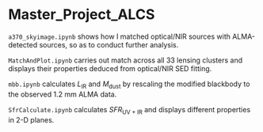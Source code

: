 # Master_Project_ALCS
`a370_skyimage.ipynb` shows how I matched optical/NIR sources with ALMA-detected sources, so as to conduct further analysis.

`MatchAndPlot.ipynb` carries out match across all 33 lensing clusters and displays their properties deduced from optical/NIR SED fitting.

`mbb.ipynb` calculates $L_{\mathrm{IR}}$ and $M_{\mathrm{dust}}$ by rescaling the modified blackbody to the observed 1.2 mm ALMA data.

`SfrCalculate.ipynb` calculates $SFR_{\mathrm{UV+IR}}$ and displays different properties in 2-D planes.
